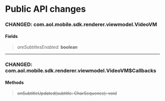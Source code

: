 # Public API changes
### CHANGED:  com.aol.mobile.sdk.renderer.viewmodel.VideoVM
#### Fields


> *areSubtitlesEnabled*: **boolean**




-----

### CHANGED:  com.aol.mobile.sdk.renderer.viewmodel.VideoVM$Callbacks

#### Methods


> ~~onSubtitleUpdated(subtitle: CharSequence): void~~
